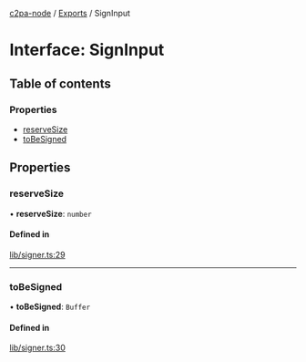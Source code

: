 [c2pa-node](../README.md) / [Exports](../modules.md) / SignInput

# Interface: SignInput

## Table of contents

### Properties

- [reserveSize](SignInput.md#reservesize)
- [toBeSigned](SignInput.md#tobesigned)

## Properties

### reserveSize

• **reserveSize**: `number`

#### Defined in

[lib/signer.ts:29](https://github.com/contentauth/c2pa-node/blob/46975b6/js-src/lib/signer.ts#L29)

___

### toBeSigned

• **toBeSigned**: `Buffer`

#### Defined in

[lib/signer.ts:30](https://github.com/contentauth/c2pa-node/blob/46975b6/js-src/lib/signer.ts#L30)
